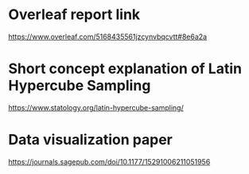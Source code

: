 # Overleaf report link
https://www.overleaf.com/5168435561jzcynvbqcvtt#8e6a2a

# Short concept explanation of Latin Hypercube Sampling
https://www.statology.org/latin-hypercube-sampling/

# Data visualization paper
https://journals.sagepub.com/doi/10.1177/15291006211051956